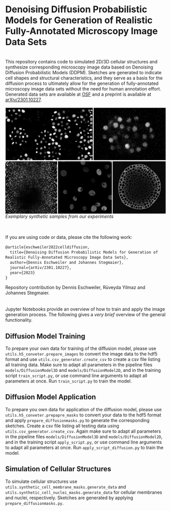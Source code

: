 # Denoising Diffusion Probabilistic Models for Generation of Realistic Fully-Annotated Microscopy Image Data Sets
<br>
This repository contains code to simulated 2D/3D cellular structures and synthesize corresponding microscopy image data based on Denoising Diffusion Probabilistic Models (DDPM).
Sketches are generated to indicate cell shapes and structural characteristics, and they serve as a basis for the diffusion process to ultimately allow for the generation of fully-annotated microscopy image data sets without the need for human annotation effort.
Generated data sets are available at <a href=https://osf.io/dnp65/>OSF</a> and a preprint is available at <a href=https://arxiv.org/abs/2301.10227>arXiv/2301.10227</a>.<br><br>
<img src="figures/example_data.png" alt="Examplary sketches and corresponding synthetic data." align="middle" /><em>Exemplary synthetic samples from our experiments</em><br><br><br>


If you are using code or data, please cite the following work:
```
@article{eschweiler2022celldiffusion,
  title={Denoising Diffusion Probabilistic Models for Generation of Realistic Fully-Annotated Microscopy Image Data Sets},
  author={Dennis Eschweiler and Johannes Stegmaier},
  journal={arXiv/2301.10227},
  year={2023}
}
```
Repository contribution by Dennis Eschweiler, Rüveyda Yilmaz and Johannes Stegmaier.
<br><br><br>
Jupyter Notebooks provide an overview of how to train and apply the image generation process. The following gives a <em>very brief</em> overview of the general functionality. 


## Diffusion Model Training
To prepare your own data for training of the diffusion model, please use `utils.h5_conveter.prepare_images` to convert the image data to the hdf5 format and use `utils.csv_generator.create_csv` to create a csv file listing all training data.
Make sure to adapt all parameters in the pipeline files `models/DiffusionModel3D` and `models/DiffusionModel2D`, and in the training script `train_script.py`, or use command line arguments to adapt all parameters at once.
Run `train_script.py` to train the model.


## Diffusion Model Application
To prepare you own data for application of the diffusion model, please use `utils.h5_conveter.prepapre_masks` to convert your data to the hdf5 format and apply `prepare_diffusionmasks.py` to generate the corresponding sketches.
Create a csv file listing all testing data using `utils.csv_generator.create_csv`.
Again make sure to adapt all parameters in the pipeline files `models/DiffusionModel3D` and `models/DiffusionModel2D`, and in the training script `apply_script.py`, or use command line arguments to adapt all parameters at once.
Run `apply_script_diffusion.py` to train the model.


## Simulation of Cellular Structures
To simulate cellular structures use `utils.synthetic_cell_membrane_masks.generate_data` and `utils.synthetic_cell_nuclei_masks.generate_data` for cellular membranes and nuclei, respectively.
Sketches are generated by applying `prepare_diffusionmasks.py`.
